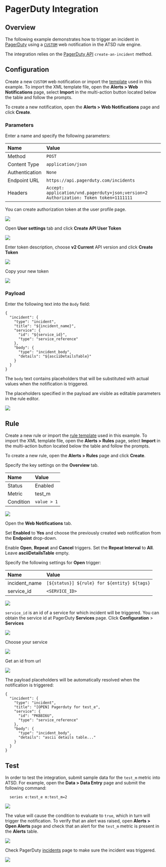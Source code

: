 # PagerDuty Integration

## Overview

The following example demonstrates how to trigger an incident in [PagerDuty](https://www.pagerduty.com/) using a [`CUSTOM`](custom.md) web notification in the ATSD rule engine.

The integration relies on the [PagerDuty API](https://v2.developer.pagerduty.com/v2/page/api-reference#!/Incidents/post_incidents) `create-an-incident` method.

## Configuration

Create a new `CUSTOM` web notification or import the [template](resources/custom-pagerduty-notification.xml) used in this example. To import the XML template file, open the **Alerts > Web Notifications** page, select **Import** in the multi-action button located below the table and follow the prompts.

To create a new notification, open the **Alerts > Web Notifications** page and click **Create**.

### Parameters

Enter a name and specify the following parameters:

| **Name** | **Value** |
| :--- | :--- |
| Method | `POST` |
| Content Type | `application/json` |
| Authentication | `None` |
| Endpoint URL | `https://api.pagerduty.com/incidents` |
| Headers | `Accept: application/vnd.pagerduty+json;version=2`<br/>`Authorization: Token token=1111111` |

You can create authorization token at the user profile page.

![](images/pagerduty_key_1.png)

Open **User settings** tab and click **Create API User Token**

![](images/pagerduty_key_2.png)

Enter token description, choose **v2 Current** API version and click **Create Token**

![](images/pagerduty_key_3.png)

Copy your new token

![](images/pagerduty_key_4.png)

### Payload

Enter the following text into the `Body` field:

```
{
  "incident": {
    "type": "incident",
    "title": "${incident_name}",
    "service": {
      "id": "${service_id}",
      "type": "service_reference"
    },
    "body": {
      "type": "incident_body",
      "details": "${asciiDetailsTable}"
    }
  }
}
```

The `body` text contains placeholders that will be substituted with actual values when the notification is triggered. 

The placeholders specified in the payload are visible as editable parameters in the rule editor.

![](images/pagerduty_endpoint.png)

## Rule

Create a new rule or import the [rule template](resources/custom-pagerduty-rule.xml) used in this example. To import the XML template file, open the **Alerts > Rules** page, select **Import** in the multi-action button located below the table and follow the prompts.

To create a new rule, open the **Alerts > Rules** page and click **Create**.

Specify the key settings on the **Overview** tab. 

| **Name** | **Value** |
| :-------- | :---- |
| Status | Enabled |
| Metric | test_m |
| Condition | `value > 1` |

![](images/rule_overview.png)

Open the **Web Notifications** tab.

Set **Enabled** to **Yes** and choose the previously created web notification from the **Endpoint** drop-down.

Enable **Open**, **Repeat** and **Cancel** triggers. Set the **Repeat Interval** to **All**. Leave **asciiDetailsTable** empty.

Specify the following settings for **Open** trigger:

| **Name** | **Value** |
| :-------- | :---- |
| incident_name | `[${status}] ${rule} for ${entity} ${tags}` |
| service_id | `<SERVICE_ID>` |

![](images/pagerduty_rule_notification_open.png)

`service_id` is an id of a service for which incident will be triggered. You can obtain the service id at PagerDuty **Services** page. Click **Configuration** > **Services**

![](images/pagerduty_service_id_1.png)

Choose your service

![](images/pagerduty_service_id_2.png)

Get an id from url

![](images/pagerduty_service_id_3.png)

The payload placeholders will be automatically resolved when the notification is triggered:

```
{
  "incident": {
    "type": "incident",
    "title": "[OPEN] Pagerduty for test_e",
    "service": {
      "id": "PKB8I6U",
      "type": "service_reference"
    },
    "body": {
      "type": "incident_body",
      "details": "ascii details table..."
    }
  }
}
```

## Test

In order to test the integration, submit sample data for the `test_m` metric into ATSD. For example, open the **Data > Data Entry** page and submit the following command:

```ls
  series e:test_e m:test_m=2
```

![](images/rule_test_commands.png)

The value will cause the condition to evaluate to `true`, which in turn will trigger the notification.
To verify that an alert was raised, open **Alerts > Open Alerts** page and check that an alert for the `test_m` metric is present in the **Alerts** table.

![](images/pagerduty_alert_open.png)

Check PagerDuty [incidents](https://axibase.pagerduty.com/incidents) page to make sure the incident was triggered.

![](images/pagerduty_test.png)